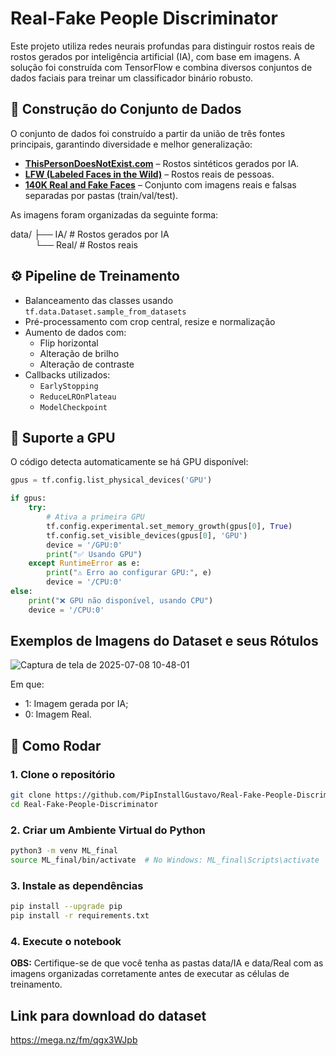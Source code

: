 # Real-Fake People Discriminator

Este projeto utiliza redes neurais profundas para distinguir rostos reais de rostos gerados por inteligência artificial (IA), com base em imagens. A solução foi construída com TensorFlow e combina diversos conjuntos de dados faciais para treinar um classificador binário robusto.

## 📁 Construção do Conjunto de Dados

O conjunto de dados foi construído a partir da união de três fontes principais, garantindo diversidade e melhor generalização:

- **[ThisPersonDoesNotExist.com](https://thispersondoesnotexist.com/)** – Rostos sintéticos gerados por IA.
- **[LFW (Labeled Faces in the Wild)](https://www.kaggle.com/datasets/jessicali9530/lfw-dataset)** – Rostos reais de pessoas.
- **[140K Real and Fake Faces](https://www.kaggle.com/datasets/xhlulu/140k-real-and-fake-faces)** – Conjunto com imagens reais e falsas separadas por pastas (train/val/test).

As imagens foram organizadas da seguinte forma:

data/
├── IA/ # Rostos gerados por IA <br>
&nbsp; &nbsp; &nbsp; &nbsp; &nbsp;
└── Real/ # Rostos reais

## ⚙️ Pipeline de Treinamento

- Balanceamento das classes usando `tf.data.Dataset.sample_from_datasets`
- Pré-processamento com crop central, resize e normalização
- Aumento de dados com:
  - Flip horizontal
  - Alteração de brilho
  - Alteração de contraste
- Callbacks utilizados:
  - `EarlyStopping`
  - `ReduceLROnPlateau`
  - `ModelCheckpoint`

## 🚀 Suporte a GPU

O código detecta automaticamente se há GPU disponível:

```python
gpus = tf.config.list_physical_devices('GPU')

if gpus:
    try:
        # Ativa a primeira GPU
        tf.config.experimental.set_memory_growth(gpus[0], True)
        tf.config.set_visible_devices(gpus[0], 'GPU')
        device = '/GPU:0'
        print("✅ Usando GPU")
    except RuntimeError as e:
        print("⚠️ Erro ao configurar GPU:", e)
        device = '/CPU:0'
else:
    print("❌ GPU não disponível, usando CPU")
    device = '/CPU:0'
```

## Exemplos de Imagens do Dataset e seus Rótulos

![Captura de tela de 2025-07-08 10-48-01](https://github.com/user-attachments/assets/9c9255cc-3229-4da8-9e43-800af7e2382b)

Em que:
- 1: Imagem gerada por IA;
- 0: Imagem Real.

## 🧪 Como Rodar

### 1. Clone o repositório

```bash
git clone https://github.com/PipInstallGustavo/Real-Fake-People-Discriminator.git
cd Real-Fake-People-Discriminator
```

### 2. Criar um Ambiente Virtual do Python
```bash
python3 -m venv ML_final
source ML_final/bin/activate  # No Windows: ML_final\Scripts\activate
```

### 3. Instale as dependências
```bash
pip install --upgrade pip
pip install -r requirements.txt
```

### 4. Execute o notebook

**OBS:** Certifique-se de que você tenha as pastas data/IA e data/Real com as imagens organizadas corretamente antes de executar as células de treinamento. 


## Link para download do dataset
<a href="https://mega.nz/fm/qgx3WJpb"> https://mega.nz/fm/qgx3WJpb
